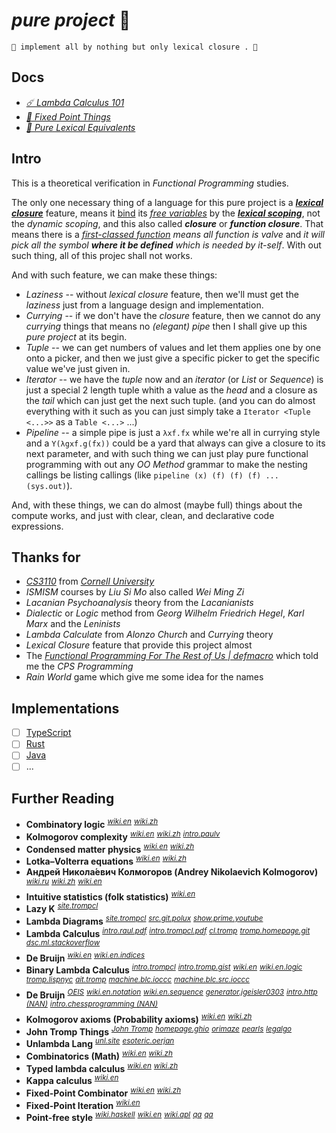 # *pure project* 🧫

~~~
🧫 implement all by nothing but only lexical closure . 🧬
~~~


## Docs

- [*☄️ Lambda Calculus 101*](./.docs/lambda-calculus.101 "Let's See what the Lambda Calculus is ☄️")
- [*🦠 Fixed Point Things*](./.docs/fixed-point.things "Some thing about the Fixed-point Combinators 🦠")
- [*🧊 Pure Lexical Equivalents*](./.docs/pure-lexical.equivalents "The Correspond Forms Indicates in Pure-Lexical Styles 🧊")


## Intro

This is a theoretical verification in *Functional Programming* studies.

The only one necessary thing of a language for this pure project is a *[**lexical closure**](https://en.wikipedia.org/wiki/Closure_(computer_programming)#Lexical_environment)* feature, means it [bind](https://en.wikipedia.org/wiki/Name_binding) its *[free variables](https://en.wikipedia.org/wiki/Free_variables_and_bound_variables)* by the **[*lexical scoping*](https://en.wikipedia.org/wiki/Scope_(computer_science)#Lexical_scope)**, not the *dynamic scoping*, and this also called ***closure*** or ***function closure***. That means there is a *[first-classed function](https://en.wikipedia.org/wiki/First-class_function) means all function is valve* and *it will pick all the symbol **where it be defined** which is needed by it-self*. With out such thing, all of this projec shall not works.

And with such feature, we can make these things: 

- *Laziness* -- without *lexical closure* feature, then we'll must get the *laziness* just from a language design and implementation.
- *Currying* -- if we don't have the *closure* feature, then we cannot do any *currying* things that means no *(elegant) pipe* then I shall give up this *pure project* at its begin.
- *Tuple* -- we can get numbers of values and let them applies one by one onto a picker, and then we just give a specific picker to get the specific value we've just given in.
- *Iterator* -- we have the *tuple* now and an *iterator* (or *List* or *Sequence*) is just a special 2 length tuple whith a value as the *head* and a closure as the *tail* which can just get the next such tuple. (and you can do almost everything with it such as you can just simply take a `Iterator <Tuple <...>>` as a `Table <...>` ...)
- *Pipeline* -- a simple pipe is just a `λxf.fx` while we're all in currying style and a `Y(λgxf.g(fx))` could be a yard that always can give a closure to its next parameter, and with such thing we can just play pure functional programming with out any *OO Method* grammar to make the nesting callings be listing callings (like `pipeline (x) (f) (f) (f) ... (sys.out)`).

And, with these things, we can do almost (maybe full) things about the compute works, and just with clear, clean, and declarative code expressions.


## Thanks for

- [*CS3110*](https://cs3110.github.io/textbook/chapters/hop/higher_order.html?highlight=pipe) from [*Cornell University*](https://www.cs.cornell.edu/courses/cs3110/)
- *ISMISM* courses by *Liu Si Mo* also called *Wei Ming Zi*
- *Lacanian Psychoanalysis* theory from the *Lacanianists*
- *Dialectic* or *Logic* method from *Georg Wilhelm Friedrich Hegel*, *Karl Marx* and the *Leninists*
- *Lambda Calculate* from *Alonzo Church* and *Currying* theory
- *Lexical Closure* feature that provide this project almost
- The [*Functional Programming For The Rest of Us | defmacro*](https://www.defmacro.org/2006/06/19/fp.html) which told me the *CPS Programming*
- *Rain World* game which give me some idea for the names


## Implementations

- [ ] [TypeScript](./pure.ts)
- [ ] [Rust](./pure.rs)
- [ ] [Java](./pure.java)
- [ ] ...

## Further Reading

- **Combinatory logic** <sup>[*wiki.en*](https://en.wikipedia.org/wiki/Combinatory_logic "Combinatory logic")</sup> <sup>[*wiki.zh*](https://zh.wikipedia.org/wiki/%E7%BB%84%E5%90%88%E5%AD%90%E9%80%BB%E8%BE%91 "组合子逻辑")</sup> 
- **Kolmogorov complexity** <sup>[*wiki.en*](https://en.wikipedia.org/wiki/Kolmogorov_complexity "Kolmogorov complexity")</sup> <sup>[*wiki.zh*](https://zh.wikipedia.org/wiki/%E6%9F%AF%E6%B0%8F%E5%A4%8D%E6%9D%82%E6%80%A7 "柯氏复杂性")</sup> <sup>[*intro.paulv*](https://homepages.cwi.nl/~paulv/kolmogorov.html "An Introduction to Kolmogorov Complexity and Its Applications (柯尔莫戈罗夫复杂性及其应用简介: https://mitpressbookstore.mit.edu/book/{9780387339986,9781489984456,9783030112974}, https://www.amazon.com/Introduction-Kolmogorov-Complexity-Applications-Monographs/dp/{0387940537,0387948686,0387339981,1489984453,3030112977}/, https://link.springer.com/book/10.1007/{978-1-4757-2606-0,978-0-387-49820-1,978-3-030-11298-1}) (描述复杂性 ISBN:9787030059642)")</sup> 
- **Condensed matter physics** <sup>[*wiki.en*](https://en.wikipedia.org/wiki/Condensed_matter_physics "Condensed matter physics")</sup> <sup>[*wiki.zh*](https://zh.wikipedia.org/wiki/%E5%87%9D%E8%81%9A%E6%80%81%E7%89%A9%E7%90%86%E5%AD%A6 "凝聚态物理学")</sup> 
- **Lotka–Volterra equations** <sup>[*wiki.en*](https://en.wikipedia.org/wiki/Lotka%E2%80%93Volterra_equations "Lotka–Volterra equations")</sup> <sup>[*wiki.zh*](https://zh.wikipedia.org/wiki/%E6%B4%9B%E7%89%B9%E5%8D%A1-%E6%B2%83%E7%88%BE%E6%B3%B0%E6%8B%89%E6%96%B9%E7%A8%8B "洛特卡-沃尔泰拉方程")</sup> 
- **Андрей Никола́евич Колмогоров (Andrey Nikolaevich Kolmogorov)** <sup>[*wiki.ru*](https://ru.wikipedia.org/wiki/%D0%9A%D0%BE%D0%BB%D0%BC%D0%BE%D0%B3%D0%BE%D1%80%D0%BE%D0%B2,_%D0%90%D0%BD%D0%B4%D1%80%D0%B5%D0%B9_%D0%9D%D0%B8%D0%BA%D0%BE%D0%BB%D0%B0%D0%B5%D0%B2%D0%B8%D1%87 "Колмогоров, Андрей Николаевич")</sup> <sup>[*wiki.zh*](https://zh.wikipedia.org/wiki/%E5%AE%89%E5%BE%B7%E7%83%88%C2%B7%E6%9F%AF%E7%88%BE%E8%8E%AB%E5%93%A5%E6%B4%9B%E5%A4%AB "安德雷·柯尔莫哥洛夫 (Андрей Колмогоров)")</sup> <sup>[*wiki.en*](https://en.wikipedia.org/wiki/Andrey_Kolmogorov "Andrey Kolmogorov (Андрей Колмогоров)")</sup> 
- **Intuitive statistics (folk statistics)** <sup>[*wiki.en*](https://en.wikipedia.org/wiki/Intuitive_statistics "Intuitive statistics (folk statistics)")</sup> 
- **Lazy K** <sup>[*site.trompcl*](https://tromp.github.io/cl/lazy-k.html "Lazy K | tromp cl")</sup> 
- **Lambda Diagrams** <sup>[*site.trompcl*](https://tromp.github.io/cl/diagrams.html "Lambda Diagrams | tromp cl")</sup> <sup>[*src.git.polux*](https://github.com/polux/lambda-diagrams.git "(Apache-2.0) (Languages: Haskell 100.0%) Animations of lambda term reduction sequences // lambda 项约简序列的动画")</sup> <sup>[*show.prime.youtube*](https://www.youtube.com/watch?v=0ZKIuKgiikM&list=PLi8_XqluS5xc7GL-bgVrxpA2Uww6nK0gV&index=7 "Prime Number Sieve in Lambda Calculus | YouTube")</sup> 
- **Lambda Calculus** <sup>[*intro.raul.pdf*](https://arxiv.org/pdf/1503.09060.pdf "A Tutorial Introduction to the Lambda Calculus | Raul Rojas")</sup> <sup>[*intro.trompcl.pdf*](https://tromp.github.io/cl/LC.pdf "Functional Bits: Lambda Calculus based Algorithmic Information Theory | tromp cl")</sup> <sup>[*cl.tromp*](https://tromp.github.io/cl/cl.html "John's Lambda Calculus and Combinatory Logic Playground | tromp cl")</sup> <sup>[*tromp.homepage.git*](https://github.com/tromp/tromp.github.io.git "(Languages: HTML 85.9%, Roff 11.9%, Rust 1.1%, Haskell 0.4%, C 0.3%, PostScript 0.1%, Other 0.3%) John Tromp homepage")</sup> <sup>[*dsc.ml.stackoverflow*](https://stackoverflow.com/questions/22676975/simple-lambda-calculus-dsl-using-gadts-in-ocaml "Simple lambda calculus DSL using GADTs in OCaml // 在 OCaml 中使用 GADT 的简单 lambda 演算 DSL")</sup> 
- **De Bruijn** <sup>[*wiki.en*](https://en.wikipedia.org/wiki/De_Bruijn_index "De Bruijn index (De Bruijn indices)")</sup> <sup>[*wiki.en.indices*](https://en.wikipedia.org/wiki/De_Bruijn_indices "De Bruijn indices (De Bruijn index)")</sup> 
- **Binary Lambda Calculus** <sup>[*intro.trompcl*](https://tromp.github.io/cl/Binary_lambda_calculus.html "Binary Lambda Calculus | tromp cl")</sup> <sup>[*intro.tromp.gist*](https://gist.github.com/tromp/86b3184f852f65bfb814e3ab0987d861 "Binary Lambda Calculus")</sup> <sup>[*wiki.en*](https://en.wikipedia.org/wiki/Binary_lambda_calculus "Binary lambda calculus (Binary combinatory logic)")</sup> <sup>[*wiki.en.logic*](https://en.wikipedia.org/wiki/Binary_combinatory_logic "Binary combinatory logic (Binary lambda calculus)")</sup> <sup>[*tromp.lispnyc*](https://tromp.github.io/cl/lispnycTalk/lispnyc.html "Binary Lambda Calculus: The Smallest Program Language | tromp cl")</sup> <sup>[*ait.tromp*](https://github.com/tromp/AIT.git "(Languages: Haskell 37.6%, HTML 30.9%, TeX 17.7%, C 8.3%, Agda 1.8%, JavaScript 0.8%, Other 2.9%) Algorithmic Information Theory, using Binary Lambda Calculus // 算法信息论，使用二进制 Lambda 演算")</sup> <sup>[*machine.blc.ioccc*](https://www.ioccc.org/2012/tromp/hint.html "Most functional")</sup> <sup>[*machine.blc.src.ioccc*](https://github.com/ioccc-src/winner/blob/master/2012/tromp/tromp.orig.c "(found by: https://www.ioccc.org/years.html)")</sup> 
- **De Bruijn** <sup>[*OEIS*](https://oeis.org/A166315 "A166315		Lexicographically earliest binary de Bruijn sequences, B(2,n).")</sup> <sup>[*wiki.en.notation*](https://en.wikipedia.org/wiki/De_Bruijn_notation "De Bruijn notation")</sup> <sup>[*wiki.en.sequence*](https://en.wikipedia.org/wiki/De_Bruijn_sequence "de Bruijn sequence")</sup> <sup>[*generator.jgeisler0303*](https://jgeisler0303.github.io/deBruijnDecode/ "de Bruijn Sequence Generator")</sup> <sup>[*intro.http (NAN)*](https://debruijnsequence.org/ "De Bruijn Sequence and Universal Cycle Constructions")</sup> <sup>[*intro.chessprogramming (NAN)*](https://chessprogramming.wikispaces.com/De+Bruijn+sequence "")</sup> 
- **Kolmogorov axioms (Probability axioms)** <sup>[*wiki.en*](https://en.wikipedia.org/wiki/Kolmogorov_axioms "Kolmogorov axioms (Probability axioms)")</sup> <sup>[*wiki.zh*](https://zh.wikipedia.org/wiki/%E6%A9%9F%E7%8E%87%E5%85%AC%E8%A8%AD "概率公理 (柯尔莫哥洛夫公理)")</sup> 
- **John Tromp Things** <sup>[*John Tromp*](https://en.wikipedia.org/wiki/John_Tromp)</sup> <sup>[*homepage.ghio*](https://tromp.github.io/ "John Tromp")</sup> <sup>[*orimaze*](https://tromp.github.io/orimaze.html "OriMaze: a block moving puzzle and maze in one! | John Tromp")</sup> <sup>[*pearls*](https://tromp.github.io/pearls.html "Programming Pearls | John Tromp")</sup> <sup>[*legalgo*](https://tromp.github.io/go/legal.html "Number of legal Go positions | John Tromp")</sup> 
- **Unlambda Lang** <sup>[*unl.site*](http://madore.org/~david/programs/unlambda/ "The Unlambda Programming Language")</sup> <sup>[*esoteric.oerjan*](https://home.nvg.org/~oerjan/esoteric/ "Esoteric programming languages | Ørjan")</sup> 
- **Combinatorics (Math)** <sup>[*wiki.en*](https://en.wikipedia.org/wiki/Combinatorics "Combinatorics")</sup> <sup>[*wiki.zh*](https://zh.wikipedia.org/wiki/%E7%BB%84%E5%90%88%E6%95%B0%E5%AD%A6 "组合数学")</sup> 
- **Typed lambda calculus** <sup>[*wiki.en*](https://en.wikipedia.org/wiki/Typed_lambda_calculus)</sup> <sup>[*wiki.zh*](https://zh.wikipedia.org/wiki/%E6%9C%89%E7%B1%BB%E5%9E%8B%CE%BB%E6%BC%94%E7%AE%97)</sup> 
- **Kappa calculus** <sup>[*wiki.en*](https://en.wikipedia.org/wiki/Kappa_calculus)</sup> 
- **Fixed-Point Combinator** <sup>[*wiki.en*](https://en.wikipedia.org/wiki/Fixed-point_combinator)</sup> <sup>[*wiki.zh*](https://zh.wikipedia.org/wiki/%E4%B8%8D%E5%8A%A8%E7%82%B9%E7%BB%84%E5%90%88%E5%AD%90)</sup> 
- **Fixed-Point Iteration** <sup>[*wiki.en*](https://en.wikipedia.org/wiki/Fixed-point_iteration)</sup> 
- **Point-free style** <sup>[*wiki.haskell*](https://wiki.haskell.org/Pointfree "Pointfree | HaskellWiki")</sup> <sup>[*wiki.en*](https://en.wikipedia.org/wiki/Point-free_style "Point-free style (Tacit programming) | Wiki")</sup> <sup>[*wiki.apl*](https://aplwiki.com/wiki/Point-free_style "Point-free style (Tacit programming) | APL Wiki")</sup> <sup>[*qa*](https://stackoverflow.com/questions/944446/what-is-point-free-style-in-functional-programming)</sup> <sup>[*qa*](https://stackoverflow.com/questions/35796584/point-free-function-gives-different-result-to-non-point-free)</sup> 







